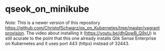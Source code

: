 # qseok_on_minikube

*Note:* This is a newer version of this repository https://github.com/ChristofSchwarz/qs_on_Kubernetes/tree/master/vagrantprovision. The video about installing it (https://youtu.be/dhQowB_Q9xU) is still acurate to the point that this one already installs Qlik Sense Enterprise on Kubernetes and it uses port 443 (https) instead of 32443. 


